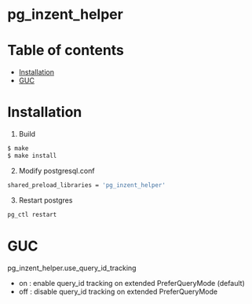 # pg_inzent_helper

# Table of contents
- [Installation](#installation)
- [GUC](#guc)

# Installation
1. Build
```bash
$ make
$ make install
```

2. Modify postgresql.conf
```bash
shared_preload_libraries = 'pg_inzent_helper'
```

3. Restart postgres
```bash
pg_ctl restart
```

# GUC
pg_inzent_helper.use_query_id_tracking
- on : enable query_id tracking on extended PreferQueryMode (default)
- off : disable query_id tracking on extended PreferQueryMode
